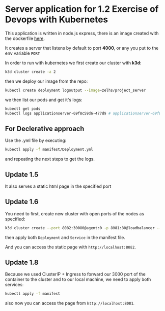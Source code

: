 # Server application for 1.2 Exercise of Devops with Kubernetes

This application is written in node.js express, there is an image created with the
dockerfile [here]([https://hub.docker.com/repository/docker/zelhs/randomstring/general](https://hub.docker.com/repository/docker/zelhs/project_server/general)).

It creates a server that listens by default to port **4000**, or any you put to the env variable `PORT`

In order to run with kubernetes we first create our cluster with **k3d**:
```bash
k3d cluster create -a 2
```
then we deploy our image from the repo:
```bash
kubectl create deployment logoutput --image=zelhs/project_server
```
we then list our pods and get it's logs:
```bash
kubectl get pods
kubectl logs applicationserver-69f8c59d6-477d9 # applicationserver-69f8c59d6-477d9 was my pod name
```

## For Declerative approach

Use the .yml file by executing:

```bash
kubectl apply -f manifest/Deployment.yml
```

and repeating the next steps to get the logs.

## Update 1.5

It also serves a static html page in the specified port

## Update 1.6

You need to first, create new cluster with open ports of the nodes as specified:

```bash
k3d cluster create --port 8082:30080@agent:0 -p 8081:80@loadbalancer --agents 2
```

then apply both `Deployment` and `Service` in the manifest file.

And you can access the static page with `http://localhost:8082`.

## Update 1.8

Because we used ClusterIP + Ingress to forward our 3000 port of the container to the cluster and to our local machine, we need to apply both services:

```bash
kubectl apply -f manifest
```

also now you can access the page from `http://localhost:8081`.